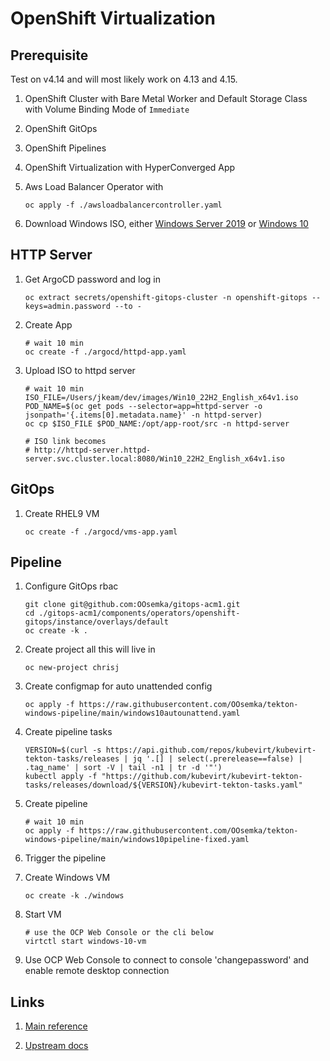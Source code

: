 # OpenShift Virtualization

## Prerequisite

Test on v4.14 and will most likely work on 4.13 and 4.15.

1. OpenShift Cluster with Bare Metal Worker and Default Storage Class
with Volume Binding Mode of `Immediate`

2. OpenShift GitOps

3. OpenShift Pipelines

4. OpenShift Virtualization with HyperConverged App

5. Aws Load Balancer Operator with

    ```shell
    oc apply -f ./awsloadbalancercontroller.yaml
    ```

6. Download Windows ISO,
either [Windows Server 2019](https://www.microsoft.com/en-us/evalcenter/download-windows-server-2019)
or [Windows 10](https://www.microsoft.com/en-us/software-download/windows10ISO)

## HTTP Server

1. Get ArgoCD password and log in

    ```shell
    oc extract secrets/openshift-gitops-cluster -n openshift-gitops --keys=admin.password --to -
    ```

2. Create App

    ```shell
    # wait 10 min
    oc create -f ./argocd/httpd-app.yaml
    ```

3. Upload ISO to httpd server

    ```shell
    # wait 10 min
    ISO_FILE=/Users/jkeam/dev/images/Win10_22H2_English_x64v1.iso
    POD_NAME=$(oc get pods --selector=app=httpd-server -o jsonpath='{.items[0].metadata.name}' -n httpd-server)
    oc cp $ISO_FILE $POD_NAME:/opt/app-root/src -n httpd-server

    # ISO link becomes
    # http://httpd-server.httpd-server.svc.cluster.local:8080/Win10_22H2_English_x64v1.iso
    ```

## GitOps

1. Create RHEL9 VM

    ```shell
    oc create -f ./argocd/vms-app.yaml
    ```

## Pipeline

1. Configure GitOps rbac

    ```shell
    git clone git@github.com:OOsemka/gitops-acm1.git
    cd ./gitops-acm1/components/operators/openshift-gitops/instance/overlays/default
    oc create -k .
    ```

2. Create project all this will live in

    ```shell
    oc new-project chrisj
    ```

3. Create configmap for auto unattended config

    ```shell
    oc apply -f https://raw.githubusercontent.com/OOsemka/tekton-windows-pipeline/main/windows10autounattend.yaml
    ```

4. Create pipeline tasks

    ```shell
    VERSION=$(curl -s https://api.github.com/repos/kubevirt/kubevirt-tekton-tasks/releases | jq '.[] | select(.prerelease==false) | .tag_name' | sort -V | tail -n1 | tr -d '"')
    kubectl apply -f "https://github.com/kubevirt/kubevirt-tekton-tasks/releases/download/${VERSION}/kubevirt-tekton-tasks.yaml"
    ```

5. Create pipeline

    ```shell
    # wait 10 min
    oc apply -f https://raw.githubusercontent.com/OOsemka/tekton-windows-pipeline/main/windows10pipeline-fixed.yaml
    ```

6. Trigger the pipeline

7. Create Windows VM

    ```shell
    oc create -k ./windows
    ```

8. Start VM

    ```shell
    # use the OCP Web Console or the cli below
    virtctl start windows-10-vm
    ```

9. Use OCP Web Console to connect to console 'changepassword'
and enable remote desktop connection

## Links

1. [Main reference](https://docs.google.com/document/d/1T_IxWWDcVLzaHbb46sPiMV8ieOiCg-9F0xkp67fpePo/edit)

2. [Upstream docs](https://kubevirt.io/2021/Automated-Windows-Installation-With-Tekton-Pipelines.html)

